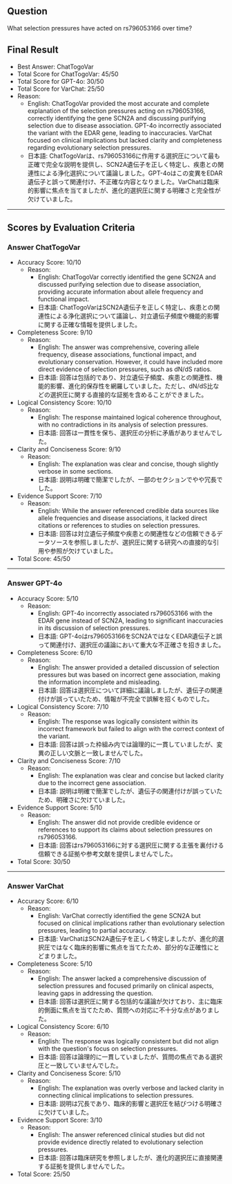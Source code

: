 ## Question

What selection pressures have acted on rs796053166 over time?

## Final Result

- Best Answer: ChatTogoVar
- Total Score for ChatTogoVar: 45/50
- Total Score for GPT-4o: 30/50
- Total Score for VarChat: 25/50
- Reason:
  - English: ChatTogoVar provided the most accurate and complete explanation of the selection pressures acting on rs796053166, correctly identifying the gene SCN2A and discussing purifying selection due to disease association. GPT-4o incorrectly associated the variant with the EDAR gene, leading to inaccuracies. VarChat focused on clinical implications but lacked clarity and completeness regarding evolutionary selection pressures.
  - 日本語: ChatTogoVarは、rs796053166に作用する選択圧について最も正確で完全な説明を提供し、SCN2A遺伝子を正しく特定し、疾患との関連性による浄化選択について議論しました。GPT-4oはこの変異をEDAR遺伝子と誤って関連付け、不正確な内容となりました。VarChatは臨床的影響に焦点を当てましたが、進化的選択圧に関する明確さと完全性が欠けていました。

---

## Scores by Evaluation Criteria

### Answer ChatTogoVar
- Accuracy Score: 10/10
  - Reason: 
    - English: ChatTogoVar correctly identified the gene SCN2A and discussed purifying selection due to disease association, providing accurate information about allele frequency and functional impact.
    - 日本語: ChatTogoVarはSCN2A遺伝子を正しく特定し、疾患との関連性による浄化選択について議論し、対立遺伝子頻度や機能的影響に関する正確な情報を提供しました。
- Completeness Score: 9/10
  - Reason: 
    - English: The answer was comprehensive, covering allele frequency, disease associations, functional impact, and evolutionary conservation. However, it could have included more direct evidence of selection pressures, such as dN/dS ratios.
    - 日本語: 回答は包括的であり、対立遺伝子頻度、疾患との関連性、機能的影響、進化的保存性を網羅していました。ただし、dN/dS比などの選択圧に関する直接的な証拠を含めることができました。
- Logical Consistency Score: 10/10
  - Reason: 
    - English: The response maintained logical coherence throughout, with no contradictions in its analysis of selection pressures.
    - 日本語: 回答は一貫性を保ち、選択圧の分析に矛盾がありませんでした。
- Clarity and Conciseness Score: 9/10
  - Reason: 
    - English: The explanation was clear and concise, though slightly verbose in some sections.
    - 日本語: 説明は明確で簡潔でしたが、一部のセクションでやや冗長でした。
- Evidence Support Score: 7/10
  - Reason: 
    - English: While the answer referenced credible data sources like allele frequencies and disease associations, it lacked direct citations or references to studies on selection pressures.
    - 日本語: 回答は対立遺伝子頻度や疾患との関連性などの信頼できるデータソースを参照しましたが、選択圧に関する研究への直接的な引用や参照が欠けていました。
- Total Score: 45/50

---

### Answer GPT-4o
- Accuracy Score: 5/10
  - Reason: 
    - English: GPT-4o incorrectly associated rs796053166 with the EDAR gene instead of SCN2A, leading to significant inaccuracies in its discussion of selection pressures.
    - 日本語: GPT-4oはrs796053166をSCN2AではなくEDAR遺伝子と誤って関連付け、選択圧の議論において重大な不正確さを招きました。
- Completeness Score: 6/10
  - Reason: 
    - English: The answer provided a detailed discussion of selection pressures but was based on incorrect gene association, making the information incomplete and misleading.
    - 日本語: 回答は選択圧について詳細に議論しましたが、遺伝子の関連付けが誤っていたため、情報が不完全で誤解を招くものでした。
- Logical Consistency Score: 7/10
  - Reason: 
    - English: The response was logically consistent within its incorrect framework but failed to align with the correct context of the variant.
    - 日本語: 回答は誤った枠組み内では論理的に一貫していましたが、変異の正しい文脈と一致しませんでした。
- Clarity and Conciseness Score: 7/10
  - Reason: 
    - English: The explanation was clear and concise but lacked clarity due to the incorrect gene association.
    - 日本語: 説明は明確で簡潔でしたが、遺伝子の関連付けが誤っていたため、明確さに欠けていました。
- Evidence Support Score: 5/10
  - Reason: 
    - English: The answer did not provide credible evidence or references to support its claims about selection pressures on rs796053166.
    - 日本語: 回答はrs796053166に対する選択圧に関する主張を裏付ける信頼できる証拠や参考文献を提供しませんでした。
- Total Score: 30/50

---

### Answer VarChat
- Accuracy Score: 6/10
  - Reason: 
    - English: VarChat correctly identified the gene SCN2A but focused on clinical implications rather than evolutionary selection pressures, leading to partial accuracy.
    - 日本語: VarChatはSCN2A遺伝子を正しく特定しましたが、進化的選択圧ではなく臨床的影響に焦点を当てたため、部分的な正確性にとどまりました。
- Completeness Score: 5/10
  - Reason: 
    - English: The answer lacked a comprehensive discussion of selection pressures and focused primarily on clinical aspects, leaving gaps in addressing the question.
    - 日本語: 回答は選択圧に関する包括的な議論が欠けており、主に臨床的側面に焦点を当てたため、質問への対応に不十分な点がありました。
- Logical Consistency Score: 6/10
  - Reason: 
    - English: The response was logically consistent but did not align with the question's focus on selection pressures.
    - 日本語: 回答は論理的に一貫していましたが、質問の焦点である選択圧と一致していませんでした。
- Clarity and Conciseness Score: 5/10
  - Reason: 
    - English: The explanation was overly verbose and lacked clarity in connecting clinical implications to selection pressures.
    - 日本語: 説明は冗長であり、臨床的影響と選択圧を結びつける明確さに欠けていました。
- Evidence Support Score: 3/10
  - Reason: 
    - English: The answer referenced clinical studies but did not provide evidence directly related to evolutionary selection pressures.
    - 日本語: 回答は臨床研究を参照しましたが、進化的選択圧に直接関連する証拠を提供しませんでした。
- Total Score: 25/50